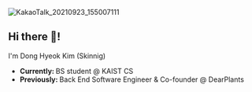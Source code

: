 ![KakaoTalk_20210923_155007111](https://user-images.githubusercontent.com/48252546/134465305-7277d479-fd1b-45e5-85f4-454630bfc092.jpg)

<h2>Hi there 👋!</h2>

I'm Dong Hyeok Kim (Skinnig)
- <b>Currently: </b> BS student @ KAIST CS 
- <b>Previously: </b> Back End Software Engineer & Co-founder @ DearPlants

<!--
**kimdh98/kimdh98** is a ✨ _special_ ✨ repository because its `README.md` (this file) appears on your GitHub profile.

Here are some ideas to get you started:

- 🔭 I’m currently working on ...
- 🌱 I’m currently learning ...
- 👯 I’m looking to collaborate on ...
- 🤔 I’m looking for help with ...
- 💬 Ask me about ...
- 📫 How to reach me: ...
- 😄 Pronouns: ...
- ⚡ Fun fact: ...
-->
